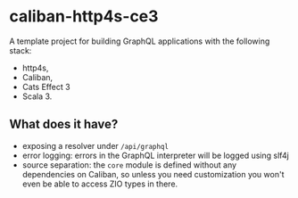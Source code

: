 # caliban-http4s-ce3

A template project for building GraphQL applications with the following stack:

- http4s,
- Caliban,
- Cats Effect 3
- Scala 3.


## What does it have?
- exposing a resolver under `/api/graphql`
- error logging: errors in the GraphQL interpreter will be logged using slf4j
- source separation: the `core` module is defined without any dependencies on Caliban, so unless you need customization you won't even be able to access ZIO types in there.
